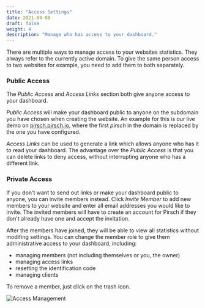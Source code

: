 ```yaml
---
title: "Access Settings"
date: 2021-04-08
draft: false
weight: 4
description: "Manage who has access to your dashboard."
---
```


There are multiple ways to manage access to your websites statistics. They always refer to the currently active domain. To give the same person access to two websites for example, you need to add them to both separately.

### Public Access

The *Public Access* and *Access Links* section both give anyone access to your dashboard.

*Public Access* will make your dashboard public to anyone on the subdomain you have chosen when creating the website. An example for this is our live demo on [pirsch.pirsch.io](https://pirsch.pirsch.io/), where the first *pirsch* in the domain is replaced by the one you have configured.

*Access Links* can be used to generate a link which allows anyone who has it to read your dashboard. The advantage over the *Public Access* is that you can delete links to deny access, without interrupting anyone who has a different link.

### Private Access

If you don't want to send out links or make your dashboard public to anyone, you can invite members instead. Click *Invite Member* to add new members to your website and enter all email addresses you would like to invite. The invited members will have to create an account for Pirsch if they don't already have one and accept the invitation.

After the members have joined, they will be able to view all statistics without modifing settings. You can change the member role to give them administrative access to your dashboard, including:

* managing members (not including themselves or you, the owner)
* managing access links
* resetting the identification code
* managing clients

To remove a member, just click on the trash icon.

![Access Management](/dashboard/settings-access.png)
